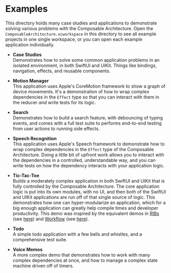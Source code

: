 # Examples

This directory holds many case studies and applications to demonstrate solving various problems with the Composable Architecture. Open the `ComposableArchitecture.xcworkspace` in this directory to see all example projects in one single workspace, or you can open each example application individually.

* **Case Studies**
  <br> Demonstrates how to solve some common application problems in an isolated environment, in both SwiftUI and UIKit. Things like bindings, navigation, effects, and reusable components.

* **Motion Manager**
  <br> This application uses Apple's CoreMotion framework to show a graph of device movements. It's a demonstration of how to wrap complex dependencies in the `Effect` type so that you can interact with them in the reducer _and_ write tests for its logic.

* **Search**
  <br> Demonstrates how to build a search feature, with debouncing of typing events, and comes with a full test suite to performs end-to-end testing from user actions to running side effects.

* **Speech Recognition**
  <br> This application uses Apple's Speech framework to demonstrate how to wrap complex dependencies in the `Effect` type of the Composable Architecture. Doing a little bit of upfront work allows you to interact with the dependencies in a controlled, understandable way, and you can write tests on how the dependency interacts with your application logic.

* **Tic-Tac-Toe**
  <br> Builds a moderately complex application in both SwiftUI and UIKit that is fully controlled by the Composable Architecture. The core application logic is put into its own modules, with no UI, and then both of the SwiftUI and UIKit applications are run off of that single source of logic. This demonstrates how one can hyper-modularize an application, which for a big enough application can greatly help compile times and developer productivity. This demo was inspired by the equivalent demos in [RIBs](http://github.com/uber/RIBs) (see [here](https://github.com/uber/RIBs/tree/master/ios/tutorials/tutorial4-completed)) and [Workflow](https://github.com/square/workflow/) (see [here](https://github.com/square/workflow/tree/master/swift/Samples/TicTacToe)).

* **Todo**
  <br> A simple todo application with a few bells and whistles, and a comprehensive test suite.

* **Voice Memos**
  <br> A more complex demo that demonstrates how to work with many complex dependencies at once, and how to manage a complex state machine driven off of timers.
